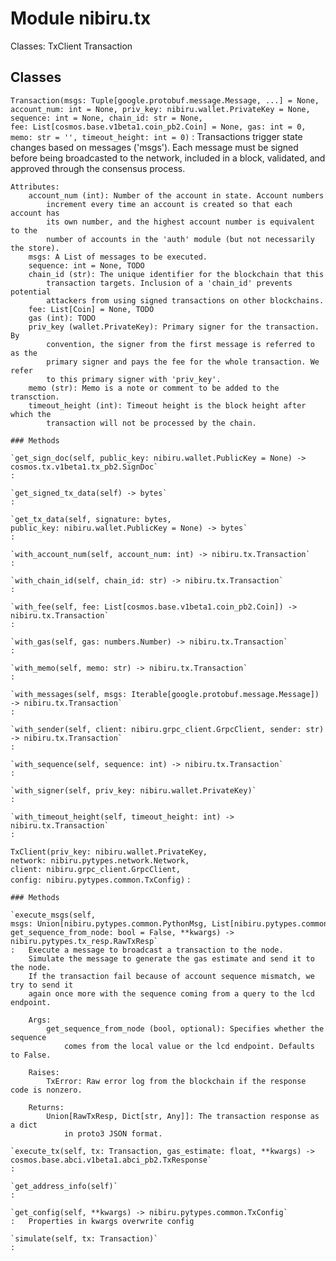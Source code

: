 Module nibiru.tx
================
Classes:
    TxClient
    Transaction

Classes
-------

`Transaction(msgs: Tuple[google.protobuf.message.Message, ...] = None, account_num: int = None, priv_key: nibiru.wallet.PrivateKey = None, sequence: int = None, chain_id: str = None, fee: List[cosmos.base.v1beta1.coin_pb2.Coin] = None, gas: int = 0, memo: str = '', timeout_height: int = 0)`
:   Transactions trigger state changes based on messages ('msgs'). Each message
    must be signed before being broadcasted to the network, included in a block,
    validated, and approved through the consensus process.

    Attributes:
        account_num (int): Number of the account in state. Account numbers
            increment every time an account is created so that each account has
            its own number, and the highest account number is equivalent to the
            number of accounts in the 'auth' module (but not necessarily the store).
        msgs: A List of messages to be executed.
        sequence: int = None, TODO
        chain_id (str): The unique identifier for the blockchain that this
            transaction targets. Inclusion of a 'chain_id' prevents potential
            attackers from using signed transactions on other blockchains.
        fee: List[Coin] = None, TODO
        gas (int): TODO
        priv_key (wallet.PrivateKey): Primary signer for the transaction. By
            convention, the signer from the first message is referred to as the
            primary signer and pays the fee for the whole transaction. We refer
            to this primary signer with 'priv_key'.
        memo (str): Memo is a note or comment to be added to the transction.
        timeout_height (int): Timeout height is the block height after which the
            transaction will not be processed by the chain.

    ### Methods

    `get_sign_doc(self, public_key: nibiru.wallet.PublicKey = None) ‑> cosmos.tx.v1beta1.tx_pb2.SignDoc`
    :

    `get_signed_tx_data(self) ‑> bytes`
    :

    `get_tx_data(self, signature: bytes, public_key: nibiru.wallet.PublicKey = None) ‑> bytes`
    :

    `with_account_num(self, account_num: int) ‑> nibiru.tx.Transaction`
    :

    `with_chain_id(self, chain_id: str) ‑> nibiru.tx.Transaction`
    :

    `with_fee(self, fee: List[cosmos.base.v1beta1.coin_pb2.Coin]) ‑> nibiru.tx.Transaction`
    :

    `with_gas(self, gas: numbers.Number) ‑> nibiru.tx.Transaction`
    :

    `with_memo(self, memo: str) ‑> nibiru.tx.Transaction`
    :

    `with_messages(self, msgs: Iterable[google.protobuf.message.Message]) ‑> nibiru.tx.Transaction`
    :

    `with_sender(self, client: nibiru.grpc_client.GrpcClient, sender: str) ‑> nibiru.tx.Transaction`
    :

    `with_sequence(self, sequence: int) ‑> nibiru.tx.Transaction`
    :

    `with_signer(self, priv_key: nibiru.wallet.PrivateKey)`
    :

    `with_timeout_height(self, timeout_height: int) ‑> nibiru.tx.Transaction`
    :

`TxClient(priv_key: nibiru.wallet.PrivateKey, network: nibiru.pytypes.network.Network, client: nibiru.grpc_client.GrpcClient, config: nibiru.pytypes.common.TxConfig)`
:

    ### Methods

    `execute_msgs(self, msgs: Union[nibiru.pytypes.common.PythonMsg, List[nibiru.pytypes.common.PythonMsg]], get_sequence_from_node: bool = False, **kwargs) ‑> nibiru.pytypes.tx_resp.RawTxResp`
    :   Execute a message to broadcast a transaction to the node.
        Simulate the message to generate the gas estimate and send it to the node.
        If the transaction fail because of account sequence mismatch, we try to send it
        again once more with the sequence coming from a query to the lcd endpoint.

        Args:
            get_sequence_from_node (bool, optional): Specifies whether the sequence
                comes from the local value or the lcd endpoint. Defaults to False.

        Raises:
            TxError: Raw error log from the blockchain if the response code is nonzero.

        Returns:
            Union[RawTxResp, Dict[str, Any]]: The transaction response as a dict
                in proto3 JSON format.

    `execute_tx(self, tx: Transaction, gas_estimate: float, **kwargs) ‑> cosmos.base.abci.v1beta1.abci_pb2.TxResponse`
    :

    `get_address_info(self)`
    :

    `get_config(self, **kwargs) ‑> nibiru.pytypes.common.TxConfig`
    :   Properties in kwargs overwrite config

    `simulate(self, tx: Transaction)`
    :
